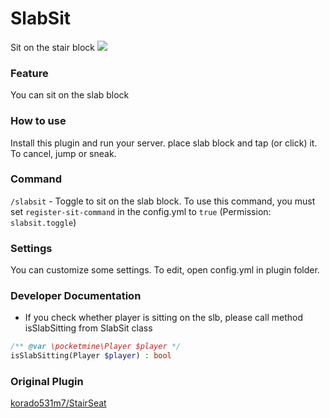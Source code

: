 # SlabSit
Sit on the stair block
<img src="https://github.com/brokiem/SlabSit/blob/master/assets/slabsit.PNG">

### Feature
You can sit on the slab block

### How to use
Install this plugin and run your server. place slab block and tap (or click) it. To cancel, jump or sneak.

### Command 
```/slabsit``` - Toggle to sit on the slab block. To use this command, you must set ```register-sit-command``` in the config.yml to ```true``` (Permission: ```slabsit.toggle```)

### Settings
You can customize some settings.
To edit, open config.yml in plugin folder.

### Developer Documentation
 * If you check whether player is sitting on the slb, please call method isSlabSitting from SlabSit class
```php
/** @var \pocketmine\Player $player */
isSlabSitting(Player $player) : bool
```

### Original Plugin
[korado531m7/StairSeat](https://github.com/korado531m7/StairSeat)
